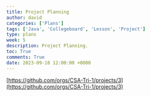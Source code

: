 ```yaml
---
title: Project Planning
author: david
categories: ['Plans']
tags: ['Java', 'Collegeboard', 'Lesson', 'Project']
type: plans
week: 5
description: Project Planning.
toc: True
comments: True
date: 2023-09-18 12:00:00 +0000
---
```


[https://github.com/orgs/CSA-Tri-1/projects/3](https://github.com/orgs/CSA-Tri-1/projects/3)